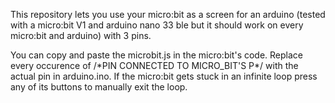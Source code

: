 This repository lets you use your micro:bit as a screen for an arduino (tested with a micro:bit V1 and arduino nano 33 ble but it should work on every micro:bit and arduino) with 3 pins.

You can copy and paste the microbit.js in the micro:bit's code.
Replace every occurence of /\*PIN CONNECTED TO MICRO_BIT'S P<number>\*/ with the actual pin in arduino.ino.
If the micro:bit gets stuck in an infinite loop press any of its buttons to manually exit the loop.
